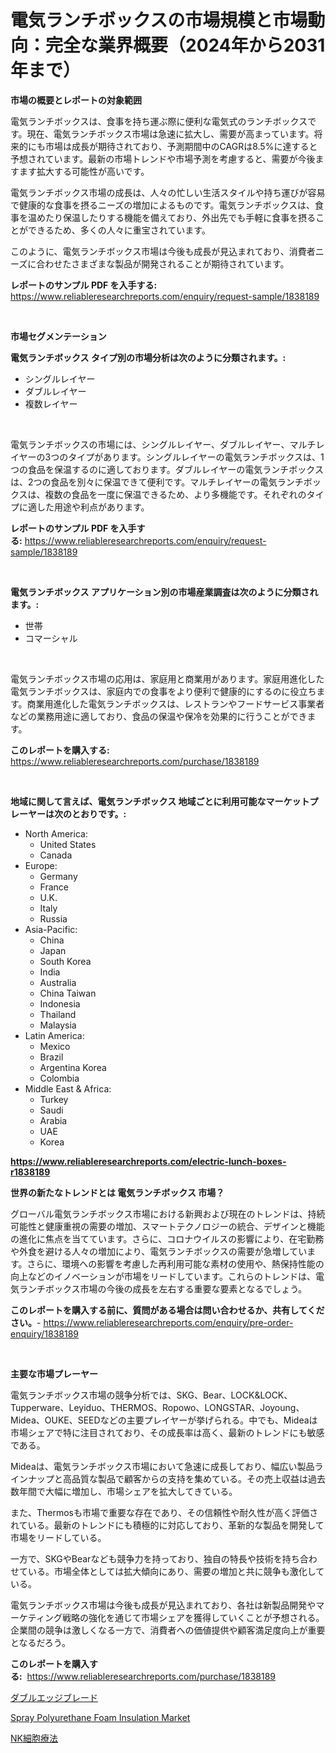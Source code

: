 <p><h1>電気ランチボックスの市場規模と市場動向：完全な業界概要（2024年から2031年まで）</h1></p><p><strong>市場の概要とレポートの対象範囲</strong></p>
<p><p>電気ランチボックスは、食事を持ち運ぶ際に便利な電気式のランチボックスです。現在、電気ランチボックス市場は急速に拡大し、需要が高まっています。将来的にも市場は成長が期待されており、予測期間中のCAGRは8.5%に達すると予想されています。最新の市場トレンドや市場予測を考慮すると、需要が今後ますます拡大する可能性が高いです。</p><p>電気ランチボックス市場の成長は、人々の忙しい生活スタイルや持ち運びが容易で健康的な食事を摂るニーズの増加によるものです。電気ランチボックスは、食事を温めたり保温したりする機能を備えており、外出先でも手軽に食事を摂ることができるため、多くの人々に重宝されています。</p><p>このように、電気ランチボックス市場は今後も成長が見込まれており、消費者ニーズに合わせたさまざまな製品が開発されることが期待されています。</p></p>
<p><strong>レポートのサンプル PDF を入手する:</strong> <a href="https://www.reliableresearchreports.com/enquiry/request-sample/1838189">https://www.reliableresearchreports.com/enquiry/request-sample/1838189</a></p>
<p>&nbsp;</p>
<p><strong>市場セグメンテーション</strong></p>
<p><strong>電気ランチボックス タイプ別の市場分析は次のように分類されます。:</strong></p>
<p><ul><li>シングルレイヤー</li><li>ダブルレイヤー</li><li>複数レイヤー</li></ul></p>
<p>&nbsp;</p>
<p><p>電気ランチボックスの市場には、シングルレイヤー、ダブルレイヤー、マルチレイヤーの3つのタイプがあります。シングルレイヤーの電気ランチボックスは、1つの食品を保温するのに適しております。ダブルレイヤーの電気ランチボックスは、2つの食品を別々に保温できて便利です。マルチレイヤーの電気ランチボックスは、複数の食品を一度に保温できるため、より多機能です。それぞれのタイプに適した用途や利点があります。</p></p>
<p><strong>レポートのサンプル PDF を入手する:</strong>&nbsp;<a href="https://www.reliableresearchreports.com/enquiry/request-sample/1838189">https://www.reliableresearchreports.com/enquiry/request-sample/1838189</a></p>
<p>&nbsp;</p>
<p><strong> 電気ランチボックス アプリケーション別の市場産業調査は次のように分類されます。:</strong></p>
<p><ul><li>世帯</li><li>コマーシャル</li></ul></p>
<p>&nbsp;</p>
<p><p>電気ランチボックス市場の応用は、家庭用と商業用があります。家庭用進化した電気ランチボックスは、家庭内での食事をより便利で健康的にするのに役立ちます。商業用進化した電気ランチボックスは、レストランやフードサービス事業者などの業務用途に適しており、食品の保温や保冷を効果的に行うことができます。</p></p>
<p><strong>このレポートを購入する:</strong>&nbsp; <a href="https://www.reliableresearchreports.com/purchase/1838189">https://www.reliableresearchreports.com/purchase/1838189</a></p>
<p>&nbsp;</p>
<p><strong>地域に関して言えば、電気ランチボックス 地域ごとに利用可能なマーケットプレーヤーは次のとおりです。:</strong></p>
<p><ul>
    <li>
        North America:
        <ul>
            <li>United States</li>
            <li>Canada</li>
        </ul>
    </li>
    <li>
        Europe:
        <ul>
            <li>Germany</li>
            <li>France</li>
            <li>U.K.</li>
            <li>Italy</li>
            <li>Russia</li>
        </ul>
    </li>
    <li>
        Asia-Pacific:
        <ul>
            <li>China</li>
            <li>Japan</li>
            <li>South Korea</li>
            <li>India</li>
            <li>Australia</li>
            <li>China Taiwan</li>
            <li>Indonesia</li>
            <li>Thailand</li>
            <li>Malaysia</li>
        </ul>
    </li>
    <li>
        Latin America:
        <ul>
            <li>Mexico</li>
            <li>Brazil</li>
            <li>Argentina Korea</li>
            <li>Colombia</li>
        </ul>
    </li>
    <li>
        Middle East & Africa:
        <ul>
            <li>Turkey</li>
            <li>Saudi</li>
            <li>Arabia</li>
            <li>UAE</li>
            <li>Korea</li>
        </ul>
    </li>
    </ul></p>
<p><strong><a href="https://www.reliableresearchreports.com/electric-lunch-boxes-r1838189">https://www.reliableresearchreports.com/electric-lunch-boxes-r1838189</a></strong>&nbsp;</p>
<p><strong>世界の新たなトレンドとは 電気ランチボックス 市場？</strong></p>
<p><p>グローバル電気ランチボックス市場における新興および現在のトレンドは、持続可能性と健康重視の需要の増加、スマートテクノロジーの統合、デザインと機能の進化に焦点を当てています。さらに、コロナウイルスの影響により、在宅勤務や外食を避ける人々の増加により、電気ランチボックスの需要が急増しています。さらに、環境への影響を考慮した再利用可能な素材の使用や、熱保持性能の向上などのイノベーションが市場をリードしています。これらのトレンドは、電気ランチボックス市場の今後の成長を左右する重要な要素となるでしょう。</p></p>
<p><strong>このレポートを購入する前に、質問がある場合は問い合わせるか、共有してください。</strong>- <a href="https://www.reliableresearchreports.com/enquiry/pre-order-enquiry/1838189">https://www.reliableresearchreports.com/enquiry/pre-order-enquiry/1838189</a></p>
<p>&nbsp;</p>
<p><strong>主要な市場プレーヤー</strong></p>
<p><p>電気ランチボックス市場の競争分析では、SKG、Bear、LOCK&LOCK、Tupperware、Leyiduo、THERMOS、Ropowo、LONGSTAR、Joyoung、Midea、OUKE、SEEDなどの主要プレイヤーが挙げられる。中でも、Mideaは市場シェアで特に注目されており、その成長率は高く、最新のトレンドにも敏感である。</p><p>Mideaは、電気ランチボックス市場において急速に成長しており、幅広い製品ラインナップと高品質な製品で顧客からの支持を集めている。その売上収益は過去数年間で大幅に増加し、市場シェアを拡大してきている。</p><p>また、Thermosも市場で重要な存在であり、その信頼性や耐久性が高く評価されている。最新のトレンドにも積極的に対応しており、革新的な製品を開発して市場をリードしている。</p><p>一方で、SKGやBearなども競争力を持っており、独自の特長や技術を持ち合わせている。市場全体としては拡大傾向にあり、需要の増加と共に競争も激化している。</p><p>電気ランチボックス市場は今後も成長が見込まれており、各社は新製品開発やマーケティング戦略の強化を通じて市場シェアを獲得していくことが予想される。企業間の競争は激しくなる一方で、消費者への価値提供や顧客満足度向上が重要となるだろう。</p></p>
<p><strong>このレポートを購入する:</strong>&nbsp;&nbsp;<a href="https://www.reliableresearchreports.com/purchase/1838189">https://www.reliableresearchreports.com/purchase/1838189</a></p>
<p><p><a href="https://medium.com/@peterpatel626/%E3%83%80%E3%83%96%E3%83%AB%E3%82%A8%E3%83%83%E3%82%B8%E3%83%96%E3%83%AC%E3%83%BC%E3%83%89%E5%B8%82%E5%A0%B4%E3%81%AE%E3%82%B7%E3%82%A7%E3%82%A2%E3%81%AE%E9%80%B2%E5%8C%96%E3%81%A8%E5%B8%82%E5%A0%B4%E6%88%90%E9%95%B7%E3%83%88%E3%83%AC%E3%83%B3%E3%83%892024%E5%B9%B4%E3%81%8B%E3%82%892031%E5%B9%B4%E3%81%BE%E3%81%A7-056127b07faa">ダブルエッジブレード</a></p><p><a href="https://metal-farmhouse-e95.notion.site/Insights-into-Spray-Polyurethane-Foam-Insulation-Market-Size-Analysing-Market-Share-Trends-and-Gr-d1126aadf2524ab4bdf468b296eb335a">Spray Polyurethane Foam Insulation Market</a></p><p><a href="https://medium.com/@jimmieraun892023/nk%E7%B4%B0%E8%83%9E%E7%99%82%E6%B3%95%E5%B8%82%E5%A0%B4-%E5%B8%82%E5%A0%B4cagr-%E5%B8%82%E5%A0%B4%E3%83%88%E3%83%AC%E3%83%B3%E3%83%89-%E6%88%90%E9%95%B7%E6%88%A6%E7%95%A5%E3%81%AB%E9%96%A2%E3%81%99%E3%82%8B%E6%B4%9E%E5%AF%9F-68fabf3b9322">NK細胞療法</a></p></p>